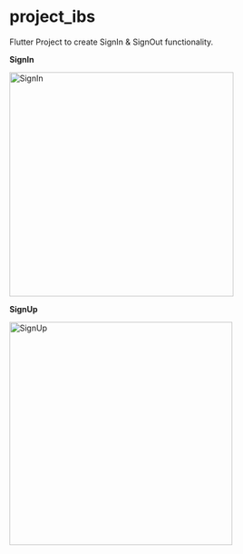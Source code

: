 # project_ibs

Flutter Project to create SignIn & SignOut functionality.

**SignIn**

<img width="395" alt="SignIn" src="https://user-images.githubusercontent.com/67409800/86226683-a3c9cd00-bba9-11ea-80c8-cc487f612256.png">

**SignUp**

<img width="393" alt="SignUp" src="https://user-images.githubusercontent.com/67409800/86226753-b6dc9d00-bba9-11ea-9ed7-49103fb70b18.png">

